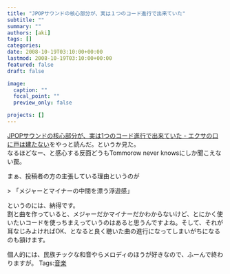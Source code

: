 ```yaml
---
title: "JPOPサウンドの核心部分が、実は１つのコード進行で出来ていた"
subtitle: ""
summary: ""
authors: [aki]
tags: []
categories: 
date: 2008-10-19T03:10:00+00:00
lastmod: 2008-10-19T03:10:00+00:00
featured: false
draft: false

image:
  caption: ""
  focal_point: ""
  preview_only: false

projects: []
---
```

[JPOPサウンドの核心部分が、実は1つのコード進行で出来ていた - エクサの口に戸は建たない](http://d.hatena.ne.jp/EXA/20081018/1224310523)をやっと読んだ。というか見た。  
なるほどなー、と感心する反面どうもTommorow never knowsにしか聞こえない罠。  
  
まぁ、投稿者の方の主張している理由というのが

&gt; 「メジャーとマイナーの中間を漂う浮遊感」

  
というのには、納得です。  
割と曲を作っていると、メジャーだかマイナーだかわからないけど、とにかく使いたいコードを使っちまえっていうのはあると思うんですよね。そして、それが耳なじみよければOK、となると良く聴いた曲の進行になってしまいがちになるのも頷けます。  
  
個人的には、民族チックな和音やらメロディのほうが好きなので、ふーんで終わりますが。
Tags:[音楽](http://mrk0369.exblog.jp/tags/%E9%9F%B3%E6%A5%BD/) 

